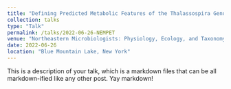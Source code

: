 ```yaml
---
title: "Defining Predicted Metabolic Features of the Thalassospira Genus"
collection: talks
type: "Talk"
permalink: /talks/2022-06-26-NEMPET
venue: "Northeastern Microbiologists: Physiology, Ecology, and Taxonomy (NEMPET)"
date: 2022-06-26
location: "Blue Mountain Lake, New York"
---
```


This is a description of your talk, which is a markdown files that can be all markdown-ified like any other post. Yay markdown!
